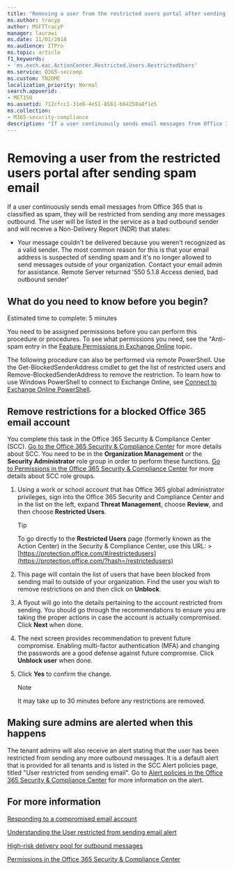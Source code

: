 ```yaml
---
title: "Removing a user from the restricted users portal after sending spam email"
ms.author: tracyp
author: MSFTTracyP
manager: laurawi
ms.date: 11/01/2018
ms.audience: ITPro
ms.topic: article
f1_keywords:
- 'ms.exch.eac.ActionCenter.Restricted.Users.RestrictedUsers'
ms.service: O365-seccomp
ms.custom: TN2DMC
localization_priority: Normal
search.appverid:
- MET150
ms.assetid: 712cfcc1-31e8-4e51-8561-b64258a8f1e5
ms.collection:
- M365-security-compliance
description: "If a user continuously sends email messages from Office 365 that is classified as spam, they will be restricted from sending any more messages."
---
```


# Removing a user from the restricted users portal after sending spam email

If a user continuously sends email messages from Office 365 that is classified as spam, they will be restricted from sending any more messages outbound. The user will be listed in the service as a bad outbound sender and will receive a Non-Delivery Report (NDR) that states:

- Your message couldn't be delivered because you weren't recognized as a valid sender. The most common reason for this is that your email address is suspected of sending spam and it's no longer allowed to send messages outside of your organization. Contact your email admin for assistance.  Remote Server returned '550 5.1.8 Access denied, bad outbound sender'

## What do you need to know before you begin?
<a name="sectionSection0"> </a>

Estimated time to complete: 5 minutes
  
You need to be assigned permissions before you can perform this procedure or procedures. To see what permissions you need, see the "Anti-spam entry in the [Feature Permissions in Exchange Online](http://technet.microsoft.com/library/15073ce1-0917-403b-8839-02a2ebc96e16.aspx) topic.

The following procedure can also be performed via remote PowerShell. Use the Get-BlockedSenderAddress cmdlet to get the list of restricted users and Remove-BlockedSenderAddress to remove the restriction. To learn how to use Windows PowerShell to connect to Exchange Online, see [Connect to Exchange Online PowerShell](https://go.microsoft.com/fwlink/p/?linkid=396554).

## Remove restrictions for a blocked Office 365 email account

You complete this task in the Office 365 Security & Compliance Center (SCC). [Go to the Office 365 Security & Compliance Center](go-to-the-securitycompliance-center.md) for more details about SCC. You need to be in the **Organization Management** or the **Security Administrator** role group in order to perform these functions. [Go to Permissions in the Office 365 Security & Compliance Center](permissions-in-the-security-and-compliance-center.md) for more details about SCC role groups.

1. Using a work or school account that has Office 365 global administrator privileges, sign into the Office 365 Security and Compliance Center and in the list on the left, expand **Threat Management**, choose **Review**, and then choose **Restricted Users**.
    
    > [!TIP]
    > To go directly to the **Restricted Users** page (formerly known as the Action Center) in the Security &amp; Compliance Center, use this URL: > [https://protection.office.com/#/restrictedusers](https://protection.office.com/?hash=/restrictedusers)

2. This page will contain the list of users that have been blocked from sending mail to outside of your organization.  Find the user you wish to remove restrictions on and then click on **Unblock**.

3. A flyout will go into the details pertaining to the account restricted from sending. You should go through the recommendations to ensure you are taking the proper actions in case the account is actually compromised. Click **Next** when done.

4. The next screen provides recommendation to prevent future compromise. Enabling multi-factor authentication (MFA) and changing the passwords are a good defense against future compromise. Click **Unblock user** when done.

5. Click **Yes** to confirm the change.

    > [!NOTE]
    > It may take up to 30 minutes before any restrictions are removed. 

## Making sure admins are alerted when this happens

The tenant admins will also receive an alert stating that the user has been restricted from sending any more outbound messages. It is a default alert that is provided for all tenants and is listed in the SCC Alert policies page, titled "User restricted from sending email". Go to [Alert policies in the Office 365 Security & Compliance Center](https://docs.microsoft.com/en-us/office365/securitycompliance/alert-policies) for more information on the alert.

## For more information

[Responding to a compromised email account](responding-to-a-compromised-email-account.md)

[Understanding the User restricted from sending email alert](https://docs.microsoft.com/en-us/office365/securitycompliance/alert-policies)

[High-risk delivery pool for outbound messages](high-risk-delivery-pool-for-outbound-messages.md)

[Permissions in the Office 365 Security & Compliance Center](permissions-in-the-security-and-compliance-center.md)
